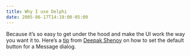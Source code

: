 ```yaml
---
title: Why I use Delphi
date: 2005-06-17T14:19:00-05:00
---
```

Because it&#8217;s so easy to get under the hood and make the UI work the way you want it to. Here&#8217;s a [tip](http://shenoyatwork.blogspot.com/2005/06/setting-focus-with-messagedlg.html) from [Deepak Shenoy](http://shenoyatwork.blogspot.com/) on how to set the default button for a Message dialog.

